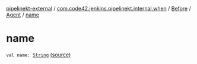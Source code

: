 [pipelinekt-external](../../../index.md) / [com.code42.jenkins.pipelinekt.internal.when](../../index.md) / [Before](../index.md) / [Agent](index.md) / [name](./name.md)

# name

`val name: `[`String`](https://kotlinlang.org/api/latest/jvm/stdlib/kotlin/-string/index.html) [(source)](https://github.com/code42/pipelinekt/tree/master/internal/src/main/kotlin/com/code42/jenkins/pipelinekt/internal/when/Before.kt#L13)